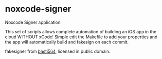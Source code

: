 # noxcode-signer
Noxcode Signer application

This set of scripts allows complete automation of building an iOS app in the cloud WITHOUT xCode! Simple edit the Makefile to add your properties and the app will automatically build and fakesign on each commit.

fakesigner from [basti564](https://github.com/basti564/fakesigner), licensed in public domain.
